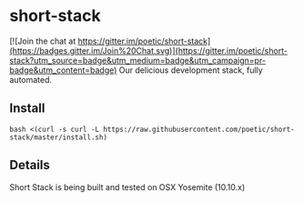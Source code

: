 # short-stack

[![Join the chat at https://gitter.im/poetic/short-stack](https://badges.gitter.im/Join%20Chat.svg)](https://gitter.im/poetic/short-stack?utm_source=badge&utm_medium=badge&utm_campaign=pr-badge&utm_content=badge)
Our delicious development stack, fully automated.

## Install
`bash <(curl -s curl -L https://raw.githubusercontent.com/poetic/short-stack/master/install.sh)`

## Details

Short Stack is being built and tested on OSX Yosemite (10.10.x)
